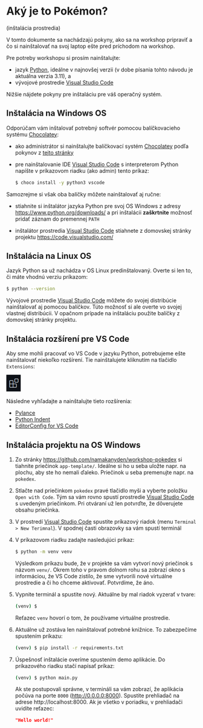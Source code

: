 # Aký je to Pokémon?

(inštalácia prostredia)

V tomto dokumente sa nachádzajú pokyny, ako sa na workshop pripraviť a čo si nainštalovať na svoj laptop ešte pred príchodom na workshop.

Pre potreby workshopu si prosím nainštalujte:

* jazyk [Python](https://www.python.org/), ideálne v najnovšej verzii (v dobe písania tohto návodu je aktuálna verzia 3.11), a
* vývojové prostredie [Visual Studio Code]

Nižšie nájdete pokyny pre inštaláciu pre váš operačný systém.


## Inštalácia na Windows OS

Odporúčam vám inštalovať potrebný softvér pomocou balíčkovacieho systému [Chocolatey]:

* ako administrátor si nainštalujte balíčkovací systém [Chocolatey] podľa pokynov z [tejto stránky](https://chocolatey.org/install)

* pre nainštalovanie IDE [Visual Studio Code] s interpreterom Python napíšte v príkazovom riadku (ako admin) tento príkaz:

   ```bash
   $ choco install -y python3 vscode
   ```

Samozrejme si však oba balíčky môžete nainštalovať aj ručne:

* stiahnite si inštalátor jazyka Python pre svoj OS Windows z adresy https://www.python.org/downloads/ a pri inštalácii **zaškrtnite** možnosť pridať záznam do premennej `PATH`

* inštalátor prostredia [Visual Studio Code] stiahnete z domovskej stránky projektu https://code.visualstudio.com/


## Inštalácia na Linux OS
Jazyk Python sa už nachádza v OS Linux predinštalovaný. Overte si len to, či máte vhodnú verziu príkazom:

```bash
$ python --version
```

Vývojové prostredie [Visual Studio Code] môžete do svojej distribúcie nainštalovať aj pomocou balíčkov. Túto možnosť si ale overte vo svojej vlastnej distribúcii. V opačnom prípade na inštaláciu použite balíčky z domovskej stránky projektu.


## Inštalácia rozšírení pre VS Code

Aby sme mohli pracovať vo VS Code v jazyku Python, potrebujeme ešte nainštalovať niekoľko rozšírení. Tie nainštalujete kliknutím na tlačidlo `Extensions`:

![Visual Studio Code: Tlačidlo pre rozšírenia](resources/images/vscode-extensions.png)

Následne vyhľadajte a nainštalujte tieto rozšírenia:

* [Pylance](https://marketplace.visualstudio.com/items?itemName=ms-python.vscode-pylance)
* [Python Indent](https://marketplace.visualstudio.com/items?itemName=KevinRose.vsc-python-indent)
* [EditorConfig for VS Code](https://marketplace.visualstudio.com/items?itemName=EditorConfig.EditorConfig)


## Inštalácia projektu na OS Windows

1. Zo stránky https://github.com/namakanyden/workshop-pokedex si tiahnite priečinok `app-template/`. Ideálne si ho u seba uložte napr. na plochu, aby ste ho nemali ďaleko. Priečinok u seba premenujte napr. na `pokedex`.

2. Stlačte nad priečinkom `pokedex` pravé tlačidlo myši a vyberte položku `Open with Code`. Tým sa vám rovno spustí prostredie [Visual Studio Code] s uvedeným priečinkom. Pri otváraní už len potvrďte, že dôverujete obsahu priečinka.

3. V prostredí [Visual Studio Code] spustite príkazový riadok (menu `Terminal > New Terimnal`). V spodnej časti obrazovky sa vám spustí terminál

4. V príkazovom riadku zadajte nasledujúci príkaz:

   ```bash
   $ python -m venv venv
   ```

   Výsledkom príkazu bude, že v projekte sa vám vytvorí nový priečinok s názvom `venv/`. Okrem toho v pravom dolnom rohu sa zobrazí okno s informáciou, že VS Code zistilo, že sme vytvorili nové virtuálne prostredie a či ho chceme aktivovať. Potvrdíme, že áno.

6. Vypnite terminál a spustite nový. Aktuálne by mal riadok vyzerať v tvare:

   ```bash
   (venv) $
   ```

   Reťazec `venv` hovorí o tom, že používame virtuálne prostredie.

6. Aktuálne už zostáva len nainštalovať potrebné knižnice. To zabezpečíme spustením príkazu:

   ```bash
   (venv) $ pip install -r requirements.txt
   ```

7. Úspešnosť inštalácie overíme spustením demo aplikácie. Do príkazového riadku stačí napísať príkaz:

   ```bash
   (venv) $ python main.py
   ```

   Ak ste postupovali správne, v termináli sa vám zobrazí, že aplikácia počúva na porte `8000` (http://0.0.0.0:8000). Spustite prehliadač na adrese http://localhost:8000. Ak je všetko v poriadku, v prehliadači uvidíte reťazec:

   ```json
   "Hello world!"
   ```


[Chocolatey]: https://chocolatey.org/
[Visual Studio Code]: https://code.visualstudio.com/
